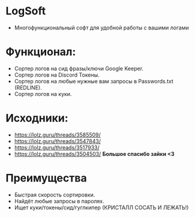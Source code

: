 # LogSoft
- Многофункциональный софт для удобной работы с вашими логами
# Функционал:
- Сортер логов на сид фразы/ключи Google Keeper.
- Сортер логов на Discord Токены.
- Сортер логов на любые нужные вам запросы в Passwords.txt (REDLINE).
- Cортер логов на куки.
# Исходники:
- https://lolz.guru/threads/3585509/
- https://lolz.guru/threads/3547843/
- https://lolz.guru/threads/3517933/
- https://lolz.guru/threads/3504503/
**Большое спасибо зайки <3**
# Преимущества
- Быстрая скорость сортировки.
- Найдёт любые запросы в паролях.
- Ищет куки/токены/сид/гуглкипер (КРИСТАЛЛ СОСАТЬ И ЛЕЖАТЬ!)
